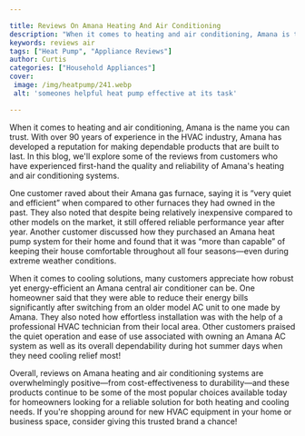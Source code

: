 ```yaml
---

title: Reviews On Amana Heating And Air Conditioning
description: "When it comes to heating and air conditioning, Amana is the name you can trust. With over 90 years of experience in the HVAC indus...keep reading to learn"
keywords: reviews air
tags: ["Heat Pump", "Appliance Reviews"]
author: Curtis
categories: ["Household Appliances"]
cover: 
 image: /img/heatpump/241.webp
 alt: 'someones helpful heat pump effective at its task'

---
```


When it comes to heating and air conditioning, Amana is the name you can trust. With over 90 years of experience in the HVAC industry, Amana has developed a reputation for making dependable products that are built to last. In this blog, we'll explore some of the reviews from customers who have experienced first-hand the quality and reliability of Amana's heating and air conditioning systems. 

One customer raved about their Amana gas furnace, saying it is “very quiet and efficient” when compared to other furnaces they had owned in the past. They also noted that despite being relatively inexpensive compared to other models on the market, it still offered reliable performance year after year. Another customer discussed how they purchased an Amana heat pump system for their home and found that it was “more than capable” of keeping their house comfortable throughout all four seasons—even during extreme weather conditions. 

When it comes to cooling solutions, many customers appreciate how robust yet energy-efficient an Amana central air conditioner can be. One homeowner said that they were able to reduce their energy bills significantly after switching from an older model AC unit to one made by Amana. They also noted how effortless installation was with the help of a professional HVAC technician from their local area. Other customers praised the quiet operation and ease of use associated with owning an Amana AC system as well as its overall dependability during hot summer days when they need cooling relief most! 

Overall, reviews on Amana heating and air conditioning systems are overwhelmingly positive—from cost-effectiveness to durability—and these products continue to be some of the most popular choices available today for homeowners looking for a reliable solution for both heating and cooling needs. If you're shopping around for new HVAC equipment in your home or business space, consider giving this trusted brand a chance!
